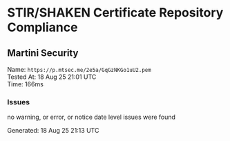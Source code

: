 # STIR/SHAKEN Certificate Repository Compliance

## Martini Security

Name: `https://p.mtsec.me/2e5a/GqGzNKGo1uU2.pem`\
Tested At: 18 Aug 25 21:01 UTC\
Time: 166ms

### Issues

no warning, or error, or notice date level issues were found

Generated: 18 Aug 25 21:13 UTC